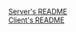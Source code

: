 
<a href="https://github.com/SissyManson/CookIt-CookBook-Application/tree/main/server">Server's README</a> 
<br/>
<a href="https://github.com/SissyManson/CookIt-CookBook-Application/tree/main/client">Client's README</a>
